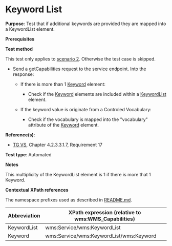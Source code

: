 # Keyword List

**Purpose**: Test that if additional keywords are provided they are mapped into a KeywordList element.

**Prerequisites**

**Test method**

This test only applies to [scenario 2](#scenario-2). Otherwise the test case is skipped.

* Send a getCapabilities request to the service endpoint. Into the response:

  * If there is more than 1 [Keyword](#keyword) element:

    * Check if the [Keyword](#keyword) elements are included within a [KeywordList](#keywordList) element.

  * If the keyword value is originate from a Controled Vocabulary:

    * Check if the vocabulary is mapped into the "vocabulary" attribute of the [Keyword](#keyword) element.

**Reference(s)**:
* [TG VS](./README.md#ref_TG_VS), Chapter 4.2.3.3.1.7, Requirement 17

**Test type**: Automated

**Notes**

This multiplicity of the KeywordList element is 1 if there is more that 1 Keyword.

**Contextual XPath references**

The namespace prefixes used as described in [README.md](./README.md#namespaces).

Abbreviation                                               |  XPath expression (relative to wms:WMS_Capabilities)
---------------------------------------------------------- | -------------------------------------------------------------------------
KeywordList <a name="keywordList"></a> | wms:Service/wms:KeywordList
Keyword <a name="keyword"></a> | wms:Service/wms:KeywordList/wms:Keyword